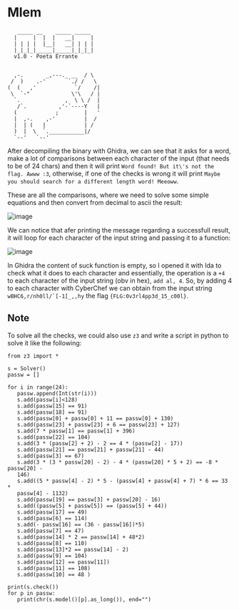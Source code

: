# Mlem

```
   _____ __    _____ _____
  |     |  |  |   __|     |
  | | | |  |__|   __| | | |
  |_|_|_|_____|_____|_|_|_|
  v1.0 - Poeta Errante


  ,-.       _,---._ __  / \
 /  )    .-'       `./ /   \
(  (   ,'            `/    /|
 \  `-"             \'\   / |
  `.              ,  \ \ /  |
   /`.          ,'-`----Y   |
  (            ;        |   '
  |  ,-.    ,-'         |  /
  |  | (   |            | /
  )  |  \  `.___________|/
  `--'   `--'
```

After decompiling the binary with Ghidra, we can see that it asks for a word, make a lot of comparisons between each character of the input (that needs to be of 24 chars) and then it will print `Word found! But it\'s not the flag. Awww :3`, otherwise, if one of the checks is wrong it will print `Maybe you should search for a different length word! Meeoww`.

These are all the comparisons, where we need to solve some simple equations and then convert from decimal to ascii the result:

![image](https://user-images.githubusercontent.com/32301476/196969648-23700899-d9ed-4af8-b9c8-7fb0a8c41261.png)

We can notice that afer printing the message regarding a successfull result, it will loop for each character of the input string and passing it to a function:

![image](https://user-images.githubusercontent.com/32301476/196969883-bfa6f3ee-a1c9-4725-8bce-fd2db34b5b9a.png)

In Ghidra the content of suck function is empty, so I opened it with Ida to check what it does to each character and essentially, the operation is a `+4` to each character of the input string (obv in hex), `add al, 4`.
So, by adding 4 to each character with CyberChef we can obtain from the input string ``wBHC6,r/nh0ll/`[-1[_,,hy`` the flag `{FLG:0v3rl4pp3d_15_c00l}`.

## Note
To solve all the checks, we could also use `z3` and write a script in python to solve it like the following:
```
from z3 import *

s = Solver()
passw = []

for i in range(24):
   passw.append(Int(str(i)))
   s.add(passw[i]<128)
   s.add(passw[15] == 91)
   s.add(passw[18] == 91)
   s.add(passw[0] + passw[0] + 11 == passw[0] + 130)
   s.add(passw[23] + passw[23] + 6 == passw[23] + 127)
   s.add(7 * passw[1] == passw[1] + 396)
   s.add(passw[22] == 104)
   s.add(3 * (passw[2] + 2) - 2 == 4 * (passw[2] - 17))
   s.add(passw[21] == passw[21] + passw[21] - 44)
   s.add(passw[3] == 67)
   s.add(3 * (3 * passw[20] - 2) - 4 * (passw[20] * 5 + 2) == -8 * passw[20] -
   146)
   s.add((5 * passw[4] - 2) * 5 - (passw[4] + passw[4] + 7) * 6 == 33 *
   passw[4] - 1132)
   s.add(passw[19] == passw[3] + passw[20] - 16)
   s.add((passw[5] + passw[5]) == (passw[5] + 44))
   s.add(passw[17] == 49)
   s.add(passw[6] == 114)
   s.add(- passw[16] == (36 - passw[16])*5)
   s.add(passw[7] == 47)
   s.add(passw[14] * 2 == passw[14] + 48*2)
   s.add(passw[8] == 110)
   s.add(passw[13]*2 == passw[14] - 2)
   s.add(passw[9] == 104)
   s.add(passw[12] == passw[11])
   s.add(passw[11] == 108)
   s.add(passw[10] == 48 )

print(s.check())
for p in passw:
   print(chr(s.model()[p].as_long()), end="")
```
